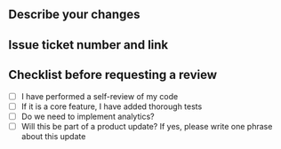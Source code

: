## Describe your changes
## Issue ticket number and link
## Checklist before requesting a review
 - [ ] I have performed a self-review of my code
  - [ ] If it is a core feature, I have added thorough tests
  - [ ] Do we need to implement analytics?
  - [ ] Will this be part of a product update? If yes, please write one phrase about this update
